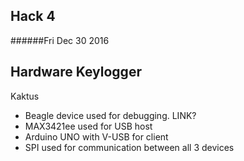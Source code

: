 Hack 4
------
######Fri Dec 30 2016



Hardware Keylogger
------------------
Kaktus

- Beagle device used for debugging. LINK?
- MAX3421ee used for USB host
- Arduino UNO with V-USB for client
- SPI used for communication between all 3 devices


